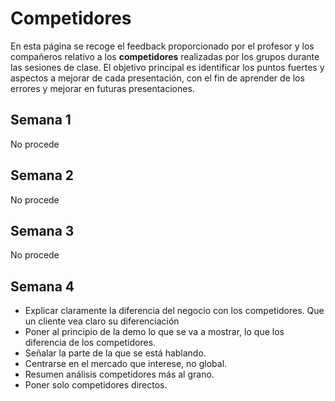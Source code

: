 # Competidores

En esta página se recoge el feedback proporcionado por el profesor y los compañeros relativo a los **competidores** realizadas por los grupos durante las sesiones de clase. El objetivo principal es identificar los puntos fuertes y aspectos a mejorar de cada presentación, con el fin de aprender de los errores y mejorar en futuras presentaciones. 

## Semana 1
No procede
## Semana 2
No procede
## Semana 3
No procede
## Semana 4
- Explicar claramente la diferencia del negocio con los competidores. Que un cliente vea claro su diferenciación
- Poner al principio de la demo lo que se va a mostrar, lo que los diferencia de los competidores.
- Señalar la parte de la que se está hablando.
- Centrarse en el mercado que interese, no global.
- Resumen análisis competidores más al grano.
- Poner solo competidores directos.